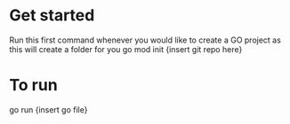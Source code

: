 # Get started
Run this first command whenever you would like to create a GO project as this will create a folder for you
go mod init {insert git repo here}

# To run
go run {insert go file}